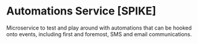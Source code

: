 # Automations Service [SPIKE]

Microservice to test and play around with automations that can be hooked onto events, including first and foremost, SMS and email communications.
